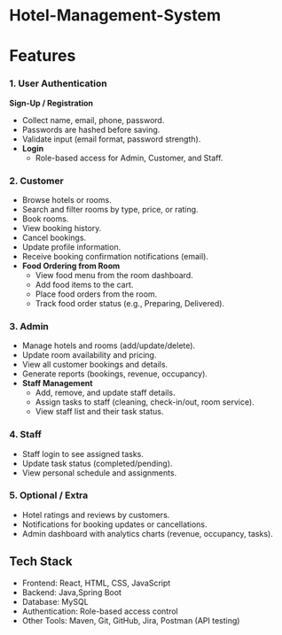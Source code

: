 # Hotel-Management-System
# Features
### 1. User Authentication 
**Sign-Up / Registration**
- Collect name, email, phone, password.
- Passwords are hashed before saving.
- Validate input (email format, password strength).
- **Login**
  - Role-based access for Admin, Customer, and Staff.
### 2. Customer 
- Browse hotels or rooms.
- Search and filter rooms by type, price, or rating.
- Book rooms.
- View booking history.
- Cancel bookings.
- Update profile information.
- Receive booking confirmation notifications (email).
-  **Food Ordering from Room**
   - View food menu from the room dashboard.
   - Add food items to the cart.
   - Place food orders from the room.
   - Track food order status (e.g., Preparing, Delivered).
### 3. Admin 
- Manage hotels and rooms (add/update/delete).
- Update room availability and pricing.
- View all customer bookings and details.
- Generate reports (bookings, revenue, occupancy).
- **Staff Management**
  - Add, remove, and update staff details.
  - Assign tasks to staff (cleaning, check-in/out, room service).
  - View staff list and their task status.
### 4. Staff 
- Staff login to see assigned tasks.
- Update task status (completed/pending).
- View personal schedule and assignments.
### 5. Optional / Extra 
- Hotel ratings and reviews by customers.
- Notifications for booking updates or cancellations.
- Admin dashboard with analytics charts (revenue, occupancy, tasks).
## Tech Stack
- Frontend: React, HTML, CSS, JavaScript  
- Backend: Java,Spring Boot  
- Database: MySQL  
- Authentication: Role-based access control
- Other Tools: Maven, Git, GitHub, Jira, Postman (API testing)
  
  
